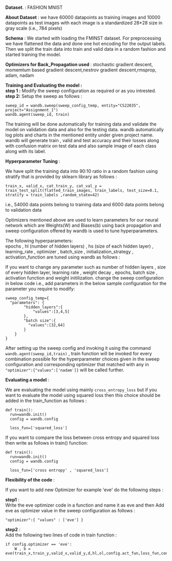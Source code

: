 <strong>Dataset</strong>. : FASHION MNIST <br />

<strong>About Dataset</strong> : we have 60000 datapoints as training images and 10000 datapoints as test images with each image is a standardized 28*28 size in gray scale (i.e., 784 pixels) <br/>

<strong>Schema</strong> : We started with loading the FMINST dataset. For preprocessing we have flattened the data and done one hot encoding for the output labels. Then we split the train data into train and valid data in a random fashion and started training the model.

<strong> Optimizers for Back_Propagation used </strong> : stochastic gradient descent, momemtum based gradient descent,nestrov gradient descent,rmsprop, adam, nadam <br/>

<strong> Training and Evaluating the model :</strong> <br/>
<strong>step 1 :</strong> Modify the sweep configuration as required or as you intrested. <br/>
<strong>step 2:</strong> Setup the sweep as follows :
```
sweep_id = wandb.sweep(sweep_config_temp, entity="CS22035", project="Assignment_1")
wandb.agent(sweep_id, train)
```
The training will be done automatically for training data and validate the model on validation data and also for the testing data. wandb automatically log plots and charts in the mentioned entity under given project name. wandb will generate train , valid and test accuracy and their losses along with confusion matrix on test data and also sample image of each class along with its label.

<strong>Hyperparameter Tuning </strong> : <br/>

We have split the training data into 90:10 ratio in a random fashion using stratify that is provided by sklearn library as follows :</br>
```
train_x, valid_x, cat_train_y, cat_val_y = train_test_split(flatted_train_images, train_labels, test_size=0.1, stratify = train_labels ,random_state=42)
```

i.e., 54000 data points belong to training data and 6000 data points belong to validation data </br>

Optimizers mentioned above are used to learn parameters for our neural network which are Weights(W) and Biases(b) using back propagation and sweep configuration offered by wandb is used to tune hyperparameters.

The following hyperparameters: <br/>
epochs , hl (number of hidden layers) , hs (size of each hidden layer) , learning_rate , optimizer , batch_size , initialization_strategy , activation_function are tuned using wandb as follows : <br/>

If you want to change any parameter such as number of hidden layers , size of every hidden layer, learning rate , weight decay , epochs, batch size , activation function and weight initilization. change the sweep configuration in below code i.e., add parameters in the below sample configuration for the parameter you require to modify: <br/>
```
sweep_config_temp={
  "parameters": {
        "hidden_layers":{
            "values":[3,4,5]
        },
        "batch size":{
          "values":[32,64]
        }
    }
}
```

After setting up the sweep config and invoking it using the command ```wandb.agent(sweep_id,train)``` ,
train function will be invoked for every combination possible for the hyperparameter choices given in the sweep configuration and corresponding optimizer that matched with any in ```"optimizer":{"values":['nadam']}``` will be called further. <br/>

<strong>Evaluating a model </strong> : <br/>

We are evaluating the model using mainly ```cross_entropy_loss``` but if you want to evaluate the model using squared loss then this choice should be added in the train_function as follows : <br/>
```
def train():
  run=wandb.init()
  config = wandb.config
 
  loss_fun=['squared_loss']
```
If you want to compare the loss between cross entropy and squared loss then write as follows in train() function:
```
def train():
  run=wandb.init()
  config = wandb.config
 
  loss_fun=['cross entropy' , 'squared_loss']
```
<strong> Flexibility of the code </strong> : <br/>

If you want to add new Optimizer for example 'eve' do the following steps : <br/>

<strong> step1</strong> : <br/> Write the eve optimizer code in a function and name it as eve and then Add eve as optimizer value in the sweep configuration as follows : <br/>
```
"optimizer":{ "values" : ['eve'] }
```
<strong>step2</strong> : <br/> Add the following two lines of code in train function : <br/>
```
if config.optimizer == 'eve':
    W , b = eve(train_x,train_y,valid_x,valid_y,d,hl,ol,config.act_fun,loss_fun,config.epochs,config.eta,config.strat,alpha,config.batch_size)
```
